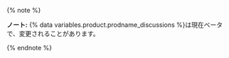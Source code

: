 {% note %}

**ノート:** {% data variables.product.prodname_discussions %}は現在ベータで、変更されることがあります。

{% endnote %}

